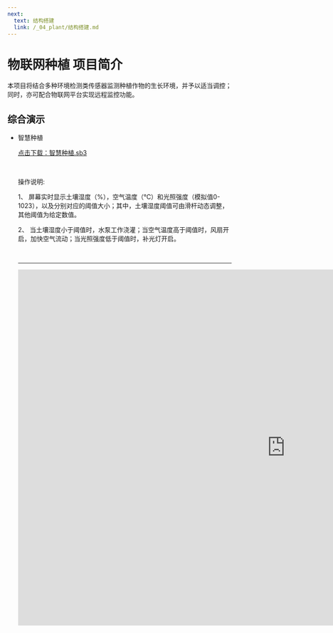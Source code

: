 ```yaml
---
next:
  text: 结构搭建
  link: /_04_plant/结构搭建.md
---
```


# 物联网种植 项目简介

本项目将结合多种环境检测类传感器监测种植作物的生长环境，并予以适当调控；同时，亦可配合物联网平台实现远程监控功能。

## 综合演示

- 智慧种植

  <a href="/tutorial/cfdsx/sb3/04/智慧种植.sb3">点击下载：智慧种植.sb3</a>

  <br>

  操作说明:

  1、  屏幕实时显示土壤湿度（%），空气温度（℃）和光照强度（模拟值0-1023），以及分别对应的阈值大小；其中，土壤湿度阈值可由滑杆动态调整，其他阈值为给定数值。

  2、  当土壤湿度小于阈值时，水泵工作浇灌；当空气温度高于阈值时，风扇开启，加快空气流动；当光照强度低于阈值时，补光灯开启。

  <br>
  <hr>

  <iframe src="https://www.bilibili.com/video/BV1wgDpYAE34/?spm_id_from=333.999.0.0&vd_source=d34a80bae9d64a0c5a0716bd47877802" width="1200"  height="800" frameborder="no" sandbox="allow-scripts allow-same-origin allow-popups"/>